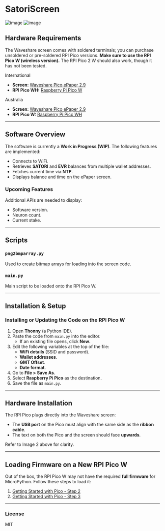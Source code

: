 # SatoriScreen

![image](https://github.com/user-attachments/assets/2dd0aa0c-9475-4713-9e83-1dfcc2ac9d4a)  ![image](https://github.com/user-attachments/assets/a9ccd19b-12fa-40ab-a175-4300ae388b45)


## Hardware Requirements
The Waveshare screen comes with soldered terminals; you can purchase unsoldered or pre-soldered RPI Pico versions. **Make sure to use the RPI Pico W (wireless version).** The RPI Pico 2 W should also work, though it has not been tested.

International
- **Screen:** [Waveshare Pico ePaper 2.9](https://www.waveshare.com/pico-epaper-2.9.htm)
- **RPI Pico WH:** [Raspberry Pi Pico W](https://www.waveshare.com/raspberry-pi-pico-w.htm?sku=23104)

Australia
- **Screen:** [Waveshare Pico ePaper 2.9](https://core-electronics.com.au/waveshare-2-9inch-e-paper-module-for-raspberry-pi-pico-296x128-black-white.html)
- **RPI Pico W:** [Raspberry Pi Pico WH](https://core-electronics.com.au/raspberry-pi-pico-wh.html)



---
## Software Overview
The software is currently a **Work in Progress (WIP)**. The following features are implemented:

- Connects to WiFi.
- Retrieves **SATORI** and **EVR** balances from multiple wallet addresses.
- Fetches current time via **NTP**.
- Displays balance and time on the ePaper screen.

### Upcoming Features
Additional APIs are needed to display:
- Software version.
- Neuron count.
- Current stake.

---
## Scripts

### `png2bmparray.py`
Used to create bitmap arrays for loading into the screen code.

### `main.py`
Main script to be loaded onto the RPI Pico W.

---
## Installation & Setup

### Installing or Updating the Code on the RPI Pico W
1. Open **Thonny** (a Python IDE).
2. Paste the code from `main.py` into the editor.
    - If an existing file opens, click **New**.
3. Edit the following variables at the top of the file:
    - **WiFi details** (SSID and password).
    - **Wallet addresses**.
    - **GMT Offset**.
    - **Date format**.
4. Go to **File > Save As**.
5. Select **Raspberry Pi Pico** as the destination.
6. Save the file as `main.py`.

---
## Hardware Installation
The RPI Pico plugs directly into the Waveshare screen:
- The **USB port** on the Pico must align with the same side as the **ribbon cable**.
- The text on both the Pico and the screen should face **upwards**.

Refer to Image 2 above for clarity.

---
## Loading Firmware on a New RPI Pico W
Out of the box, the RPI Pico W may not have the required **full firmware** for MicroPython. Follow these steps to load it:

1. [Getting Started with Pico - Step 2](https://projects.raspberrypi.org/en/projects/getting-started-with-the-pico/2)
2. [Getting Started with Pico - Step 3](https://projects.raspberrypi.org/en/projects/getting-started-with-the-pico/3)

---
### License
MIT
